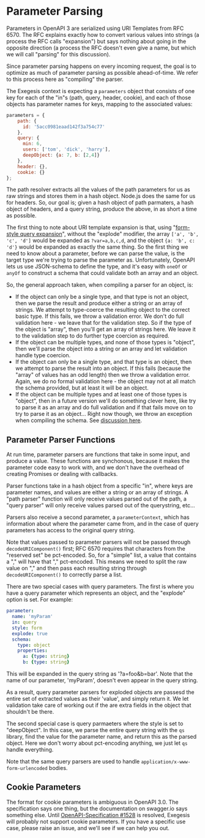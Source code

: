 # Parameter Parsing

Parameters in OpenAPI 3 are serialized using URI Templates from RFC 6570.
The RFC explains exactly how to convert various values into strings
(a process the RFC calls "expansion") but says nothing about going in the
opposite direction (a process the RFC doesn't even give a name, but which
we will call "parsing" for this discussion).

Since parameter parsing happens on every incoming request, the goal is to
optimize as much of parameter parsing as possible ahead-of-time.  We refer
to this process here as "compiling" the parser.

The Exegesis context is expecting a `parameters` object that consists of one
key for each of the "in"s (path, query, header, cookie), and each of those
objects has parameter names for keys, mapping to the associated values:

```js
parameters = {
    path: {
      id: '5acc0981eaad142f3a754c77'
    },
    query: {
      min: 6,
      users: ['tom', 'dick', 'harry'],
      deepObject: {a: 7, b: [2,4]}
    },
    header: {},
    cookie: {}
};
```

The path resolver extracts all the values of the path parameters for us as raw
strings and stores them in a hash object.  Node.js does the same for us for
headers.  So, our goal is; given a hash object of path parmaters, a hash object
of headers, and a query string, produce the above, in as short a time as possible.

The first thing to note about URI template expansion is that, using "[form-style
query expansion](https://tools.ietf.org/html/rfc6570#section-3.2.8)", without
the "explode" modifier, the array `['a', 'b', 'c', 'd']` would be expanded as
`?var=a,b,c,d`, and the object `{a: 'b', c: 'd'}` would be expanded as exactly
the same thing.  So the first thing we need to know about a parameter, before
we can parse the value, is the target type we're trying to parse the parameter
as.  Unfortunately, OpenAPI lets us use JSON-schema to define the type, and it's
easy with `oneOf` or `anyOf` to construct a schema that could validate both
an array and an object.

So, the general approach taken, when compiling a parser for an object, is:

* If the object can only be a single type, and that type is not an object,
  then we parse the result and produce either a string or an array of strings.
  We attempt to type-coerce the resulting object to the correct basic type.  If
  this fails, we throw a validation error.  We don't do full validation here -
  we leave that for the validation step.  So if the type of the object is
  "array", then you'll get an array of strings here.  We leave it to the
  validation step to do further type coercion as required.
* If the object can be multiple types, and none of those types is "object",
  then we'll parse the object into a string or an array and let validation
  handle type coercion.
* If the object can only be a single type, and that type is an object,
  then we attempt to parse the result into an object.  If this fails (because
  the "array" of values has an odd length) then we throw a validation error.
  Again, we do no formal validation here - the object may not at all match
  the schema provided, but at least it will be an object.
* If the object can be multiple types and at least one of those types is
  "object", then in a future version we'll do something clever here, like try
  to parse it as an array and do full validation and if that fails move on to
  try to parse it as an object...  Right now though, we throw an exception
  when compiling the schema.  See [discussion here](https://github.com/OAI/OpenAPI-Specification/issues/1535#issuecomment-380032898).

## Parameter Parser Functions

At run time, parameter parsers are functions that take in some input, and produce
a value.  These functions are synchonous, because it makes the parameter
code easy to work with, and we don't have the overhead of creating Promises or
dealing with callbacks.

Parser functions take in a hash object from a specific "in", where keys are
parameter names, and values are either a string or an array of strings.  A
"path parser" function will only receive values parsed out of the path, a
"query parser" will only receive values parsed out of the querystring, etc...

Parsers also receive a second parameter, a `parameterContext`, which has
information about where the parameter came from, and in the case of query
parameters has access to the original query string.

Note that values passed to parameter parsers will not be passed through
`decodeURIComponent()` first; RFC 6570 requires that characters from the
"reserved set" be pct-encoded.  So, for a "simple" list, a value that contains
a "," will have that "," pct-encoded.  This means we need to split the raw
value on "," and then pass each resulting string through `decodeURIComponent()`
to correctly parse a list.

There are two special cases with query parameters.  The first is where you
have a query parameter which represents an object, and the "explode" option is
set.  For example:

```yaml
parameter:
  name: 'myParam'
  in: query
  style: form
  explode: true
  schema:
    type: object
    properties:
      a: {type: string}
      b: {type: string}
```

This will be expanded in the query string as '?a=foo&b=bar'.  Note that the name
of our parameter, 'myParam', doesn't even appear in the query string.

As a result, query parameter parsers for exploded objects are passesd the entire
set of extracted values as their 'value', and simply return it.  We let validation
take care of working out if the are extra fields in the object that shouldn't be
there.

The second special case is query parmaeters where the style is set to "deepObject".
In this case, we parse the entire query string with the `qs` library, find the
value for the parameter name, and return this as the parsed object.  Here we
don't worry about pct-encoding anything, we just let `qs` handle everything.

Note that the same query parsers are used to handle `application/x-www-form-urlencoded`
bodies.

## Cookie Parameters

The format for cookie parameters is ambiguous in OpenAPI 3.0.  The specification
says one thing, but the documentation on swagger.io says something else.
Until [OpenAPI-Specification #1528](https://github.com/OAI/OpenAPI-Specification/issues/1528)
is resolved, Exegesis will probably not support cookie parameters.  If you have a specific
use case, please raise an issue, and we'll see if we can help you out.